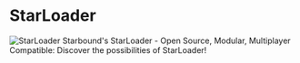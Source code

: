 # StarLoader
![StarLoader](https://media.discordapp.net/attachments/970386535092473965/1026560489477648424/Starloader_Core.png?width=630&height=630)
Starbound's StarLoader - Open Source, Modular, Multiplayer Compatible: Discover the possibilities of StarLoader!
